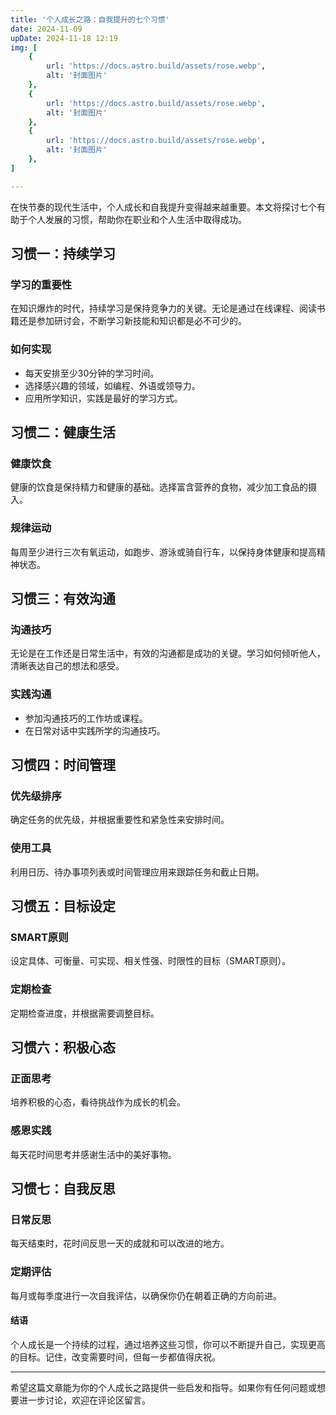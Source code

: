 ```yaml
---
title: '个人成长之路：自我提升的七个习惯'
date: 2024-11-09
upDate: 2024-11-18 12:19
img: [
    {
        url: 'https://docs.astro.build/assets/rose.webp',
        alt: '封面图片'
    },
    {
        url: 'https://docs.astro.build/assets/rose.webp',
        alt: '封面图片'
    },
    {
        url: 'https://docs.astro.build/assets/rose.webp',
        alt: '封面图片'
    },
]

---
```


在快节奏的现代生活中，个人成长和自我提升变得越来越重要。本文将探讨七个有助于个人发展的习惯，帮助你在职业和个人生活中取得成功。

## 习惯一：持续学习

### 学习的重要性

在知识爆炸的时代，持续学习是保持竞争力的关键。无论是通过在线课程、阅读书籍还是参加研讨会，不断学习新技能和知识都是必不可少的。

### 如何实现

- 每天安排至少30分钟的学习时间。
- 选择感兴趣的领域，如编程、外语或领导力。
- 应用所学知识，实践是最好的学习方式。

## 习惯二：健康生活

### 健康饮食

健康的饮食是保持精力和健康的基础。选择富含营养的食物，减少加工食品的摄入。

### 规律运动

每周至少进行三次有氧运动，如跑步、游泳或骑自行车，以保持身体健康和提高精神状态。

## 习惯三：有效沟通

### 沟通技巧

无论是在工作还是日常生活中，有效的沟通都是成功的关键。学习如何倾听他人，清晰表达自己的想法和感受。

### 实践沟通

- 参加沟通技巧的工作坊或课程。
- 在日常对话中实践所学的沟通技巧。

## 习惯四：时间管理

### 优先级排序

确定任务的优先级，并根据重要性和紧急性来安排时间。

### 使用工具

利用日历、待办事项列表或时间管理应用来跟踪任务和截止日期。

## 习惯五：目标设定

### SMART原则

设定具体、可衡量、可实现、相关性强、时限性的目标（SMART原则）。

### 定期检查

定期检查进度，并根据需要调整目标。

## 习惯六：积极心态

### 正面思考

培养积极的心态，看待挑战作为成长的机会。

### 感恩实践

每天花时间思考并感谢生活中的美好事物。

## 习惯七：自我反思

### 日常反思

每天结束时，花时间反思一天的成就和可以改进的地方。

### 定期评估

每月或每季度进行一次自我评估，以确保你仍在朝着正确的方向前进。

#### 结语

个人成长是一个持续的过程，通过培养这些习惯，你可以不断提升自己，实现更高的目标。记住，改变需要时间，但每一步都值得庆祝。

---

希望这篇文章能为你的个人成长之路提供一些启发和指导。如果你有任何问题或想要进一步讨论，欢迎在评论区留言。
